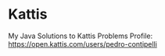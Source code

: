 # Kattis
My Java Solutions to Kattis Problems
Profile: https://open.kattis.com/users/pedro-contipelli
